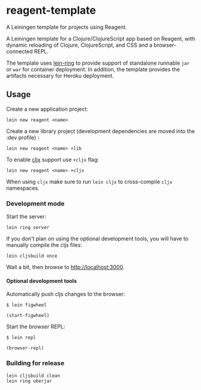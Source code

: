 reagent-template
================

A Leiningen template for projects using Reagent.

A Leiningen template for a Clojure/ClojureScript app based on Reagent,
with dynamic reloading of Clojure, ClojureScript, and CSS and a browser-connected REPL.

The template uses [lein-ring](https://github.com/weavejester/lein-ring) to provide
support of standalone runnable `jar` or `war` for container deployment.
In addition, the template provides the artifacts necessary for Heroku deployment.

## Usage

Create a new application project:

```
lein new reagent <name>
```

Create a new library project (development dependencies are moved into the :dev profile) :

```
lein new reagent <name> +lib
```


To enable [cljx](https://github.com/lynaghk/cljx) support use `+cljx` flag:

```
lein new reagent <name> +cljx
```
When using `cljx` make sure to run `lein cljx` to cross-compile `cljx` namespaces.


### Development mode

Start the server:

```
lein ring server
```

If you don't plan on using the optional development tools, you will
have to manually compile the cljs files:

```
lein cljsbuild once
```

Wait a bit, then browse to [http://localhost:3000](http://localhost:3000).


#### Optional development tools

Automatically push cljs changes to the browser:

```
$ lein figwheel

(start-figwheel)
```

Start the browser REPL:

```
$ lein repl

(browser-repl)
```


### Building for release

```
lein cljsbuild clean
lein ring uberjar
```
